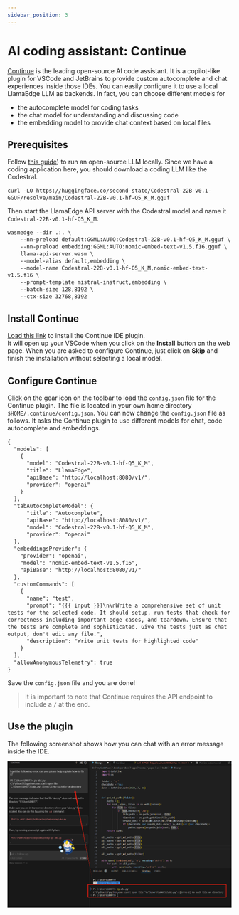 ```yaml
---
sidebar_position: 3
---
```


# AI coding assistant: Continue

[Continue](https://github.com/continuedev/continue) is the leading open-source AI code assistant.
It is a copilot-like plugin for VSCode and JetBrains to provide custom autocomplete and chat experiences inside 
those IDEs. You can easily configure it to use a local LlamaEdge LLM as backends. In fact, you can choose different models for

* the autocomplete model for coding tasks
* the chat model for understanding and discussing code
* the embedding model to provide chat context based on local files

## Prerequisites

Follow [this guide](./intro.md)) to run an open-source LLM locally.
Since we have a coding application here, you should download a coding LLM like the Codestral.

```
curl -LO https://huggingface.co/second-state/Codestral-22B-v0.1-GGUF/resolve/main/Codestral-22B-v0.1-hf-Q5_K_M.gguf
```

Then start the LlamaEdge API server with the Codestral model and name it `Codestral-22B-v0.1-hf-Q5_K_M`.

```
wasmedge --dir .:. \
    --nn-preload default:GGML:AUTO:Codestral-22B-v0.1-hf-Q5_K_M.gguf \
    --nn-preload embedding:GGML:AUTO:nomic-embed-text-v1.5.f16.gguf \
    llama-api-server.wasm \
    --model-alias default,embedding \
    --model-name Codestral-22B-v0.1-hf-Q5_K_M,nomic-embed-text-v1.5.f16 \
    --prompt-template mistral-instruct,embedding \
    --batch-size 128,8192 \
    --ctx-size 32768,8192
```

## Install Continue

[Load this link](https://marketplace.visualstudio.com/items?itemName=Continue.continue) to install the Continue IDE plugin.  
It will open up your VSCode when you click on the **Install** button on the web page. When you are
asked to configure Continue, just click on **Skip** and finish the installation without selecting a local model.

## Configure Continue

Click on the gear icon on the toolbar to load the `config.json` file for the Continue plugin. The file is located
in your own home directory `$HOME/.continue/config.json`.
You can now change the `config.json` file as follows. 
It asks the Continue plugin to use different models for 
chat, code autocomplete and embeddings.

```
{
  "models": [
    {
      "model": "Codestral-22B-v0.1-hf-Q5_K_M",
      "title": "LlamaEdge",
      "apiBase": "http://localhost:8080/v1/",
      "provider": "openai"
    }
  ],
  "tabAutocompleteModel": {
      "title": "Autocomplete",
      "apiBase": "http://localhost:8080/v1/",
      "model": "Codestral-22B-v0.1-hf-Q5_K_M",
      "provider": "openai"
  },
  "embeddingsProvider": {
    "provider": "openai",
    "model": "nomic-embed-text-v1.5.f16",
    "apiBase": "http://localhost:8080/v1/"
  },
  "customCommands": [
    {
      "name": "test",
      "prompt": "{{{ input }}}\n\nWrite a comprehensive set of unit tests for the selected code. It should setup, run tests that check for correctness including important edge cases, and teardown. Ensure that the tests are complete and sophisticated. Give the tests just as chat output, don't edit any file.",
      "description": "Write unit tests for highlighted code"
    }
  ],
  "allowAnonymousTelemetry": true
}
```

Save the `config.json` file and you are done!

> It is important to note that Continue requires the API endpoint to include a `/` at the end.

## Use the plugin

The following screenshot shows how you can chat with an error message
inside the IDE.

![](continue-01.png)



